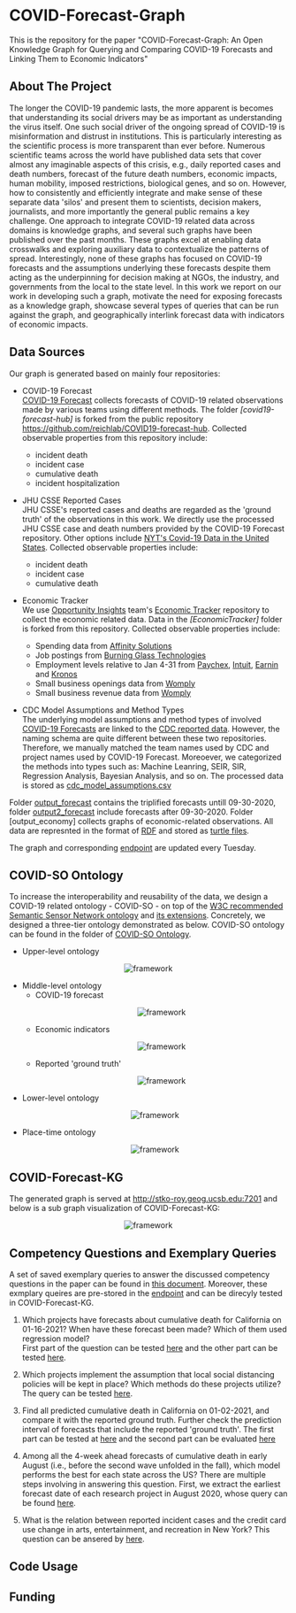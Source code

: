 # COVID-Forecast-Graph
This is the repository for the paper "COVID-Forecast-Graph: An Open Knowledge Graph for Querying and Comparing COVID-19 Forecasts and Linking Them to Economic Indicators"

## About The Project
The longer the COVID-19 pandemic lasts, the more apparent is becomes that understanding its social drivers may be as important as understanding the virus itself. One such social driver of the ongoing spread of COVID-19 is misinformation and distrust in institutions. This is particularly interesting as the scientific process is more transparent than ever before. Numerous scientific teams across the world have published data sets that cover almost any imaginable aspects of this crisis, e.g., daily reported cases and death numbers, forecast of the future death numbers, economic impacts, human mobility, imposed restrictions, biological genes, and so on. However, how to consistently and efficiently integrate and make sense of these separate data 'silos' and present them to scientists, decision makers, journalists, and more importantly the general public remains a key challenge. One approach to integrate COVID-19 related data across domains is knowledge graphs, and several such graphs have been published over the past months. These graphs excel at enabling data crosswalks and exploring auxiliary data to contextualize the patterns of spread. Interestingly, none of these graphs has focused on COVID-19 forecasts and the assumptions underlying these forecasts despite them acting as the underpinning for decision making at NGOs, the industry, and governments from the local to the state level. In this work we report on our work in developing such a graph, motivate the need for exposing forecasts as a knowledge graph, showcase several types of queries that can be run against the graph, and geographically interlink forecast data with indicators of economic impacts.

## Data Sources 
Our graph is generated based on mainly four repositories: 

* COVID-19 Forecast\
  [COVID-19 Forecast](https://covid19forecasthub.org/) collects forecasts of COVID-19 related observations made by various teams using different methods. The folder <em>[covid19-forecast-hub]</em> is forked from the public repository https://github.com/reichlab/COVID19-forecast-hub. Collected observable properties from this repository include: 
  * incident death 
  * incident case
  * cumulative death
  * incident hospitalization
  
* JHU CSSE Reported Cases \
 JHU CSSE's reported cases and deaths are regarded as the 'ground truth' of the observations in this work. We directly use the processed JHU CSSE case and death numbers provided by the COVID-19 Forecast repository. Other options include [NYT's Covid-19 Data in the United States](https://github.com/nytimes/covid-19-data). Collected observable properties include: 
  * incident death
  * incident case 
  * cumulative death 
 
* Economic Tracker \
We use [Opportunity Insights](https://tracktherecovery.org/) team's [Economic Tracker](https://github.com/OpportunityInsights/EconomicTracker) repository to collect the economic related data. Data in the <em>[EconomicTracker]</em> folder is forked from this repository. Collected observable properties include:
  * Spending data from [Affinity Solutions](https://www.affinity.solutions/)
  * Job postings from [Burning Glass Technologies](https://www.burning-glass.com/)
  * Employment levels relative to Jan 4-31 from [Paychex](https://www.paychex.com/), [Intuit](https://www.intuit.com/), [Earnin](https://www.earnin.com/) and [Kronos](https://www.kronos.com/)
  * Small business openings data from [Womply](https://www.womply.com/)
  * Small business revenue data from [Womply](https://www.womply.com/)

* CDC Model Assumptions and Method Types \
The underlying model assumptions and method types of involved [COVID-19 Forecasts](https://github.com/reichlab/COVID19-forecast-hub) are linked to the [CDC reported data](https://github.com/cdcepi/COVID-19-Forecasts). However, the naming schema are quite different between these two repositories. Therefore, we manually matched the team names used by CDC and project names used by COVID-19 Forecast. Moreoever, we categorized the methods into types such as: Machine Leanring, SEIR, SIR, Regression Analysis, Bayesian Analysis, and so on. The processed data is stored as [cdc_model_assumptions.csv](https://github.com/zhurui0509/COVID-Forecast-Graph/blob/main/cdc_model_assumptions.csv) 

Folder [output_forecast](https://github.com/zhurui0509/COVID-Forecast-Graph/tree/main/output_forecast) contains the triplified forecasts untill 09-30-2020, folder [output2_forecast](https://github.com/zhurui0509/COVID-Forecast-Graph/tree/main/output2_forecast) include forecasts after 09-30-2020. Folder [output_economy] collects graphs of economic-related observations. All data are represnted in the format of [RDF](https://www.w3.org/RDF/) and stored as [turtle files](https://www.w3.org/TR/turtle/). 

The graph and corresponding [endpoint](http://stko-roy.geog.ucsb.edu:7201 ) are updated every Tuesday. 

## COVID-SO Ontology
To increase the interoperability and reusability of the data, we design a COVID-19 related ontology - COVID-SO - on top of the [W3C recommended Semantic Sensor Network ontology](https://www.w3.org/TR/vocab-ssn/) and [its extensions](https://www.w3.org/TR/vocab-ssn-ext/). Concretely, we designed a three-tier ontology demonstrated as below. COVID-SO ontology can be found in the folder of [COVID-SO Ontology](https://github.com/zhurui0509/COVID-Forecast-Graph/tree/main/COVID-SO%20Ontology). 

* Upper-level ontology
<p align="center">
    <img src="https://github.com/zhurui0509/COVID-Forecast-Graph/blob/main/COVID-SO%20Ontology/images/covid19.png" alt="framework" >
</p>

* Middle-level ontology 
  * COVID-19 forecast 
    <p align="center">
    <img src="https://github.com/zhurui0509/COVID-Forecast-Graph/blob/main/COVID-SO%20Ontology/images/forecast.png" alt="framework" >
    </p>
  * Economic indicators 
    <p align="center">
    <img src="https://github.com/zhurui0509/COVID-Forecast-Graph/blob/main/COVID-SO%20Ontology/images/economic.png" alt="framework" >
    </p>
  * Reported 'ground truth' 
    <p align="center">
    <img src="https://github.com/zhurui0509/COVID-Forecast-Graph/blob/main/COVID-SO%20Ontology/images/groundtruth.png" alt="framework" >
    </p>
* Lower-level ontology 
    <p align="center">
    <img src="https://github.com/zhurui0509/COVID-Forecast-Graph/blob/main/COVID-SO%20Ontology/images/lowerlevel.png" alt="framework" >
    </p> 
* Place-time ontology 
    <p align="center">
    <img src="https://github.com/zhurui0509/COVID-Forecast-Graph/blob/main/COVID-SO%20Ontology/images/placetime.png" alt="framework" >
    </p>
## COVID-Forecast-KG 
The generated graph is served at http://stko-roy.geog.ucsb.edu:7201 and below is a sub graph visualization of COVID-Forecast-KG:
    <p align="center">
    <img src="https://github.com/zhurui0509/COVID-Forecast-Graph/blob/main/COVID-SO%20Ontology/images/graphdb_screenshot.png" alt="framework" >
    </p>


## Competency Questions and Exemplary Queries
A set of saved exemplary queries to answer the discussed competency questions in the paper can be found in [this document](https://github.com/zhurui0509/COVID-Forecast-Graph/blob/main/example_queries.txt). Moreover, these exmplary queires are pre-stored in the [endpoint](http://stko-roy.geog.ucsb.edu:7201/sparql) and can be direcyly tested in COVID-Forecast-KG. 

1. Which projects have forecasts about cumulative death for California on 01-16-2021? When have these forecast been made? Which of them used regression model? \
First part of the question can be tested [here](http://stko-roy.geog.ucsb.edu:7201/sparql?savedQueryName=Q1_project_forecast_timelist&owner=admin) and the other part can be tested [here](http://stko-roy.geog.ucsb.edu:7201/sparql?savedQueryName=Q1_project_forecast_method&owner=admin). 

2. Which projects implement the assumption that local social distancing policies will be kept in place? Which methods do these projects utilize? \
The query can be tested [here](http://stko-roy.geog.ucsb.edu:7201/sparql?savedQueryName=Q2_project_assumption_method&owner=admin). 

3. Find all predicted cumulative death in California on 01-02-2021, and compare it with the reported ground truth. Further check the prediction interval of forecasts that include the reported 'ground truth'.
The first part can be tested at [here](http://stko-roy.geog.ucsb.edu:7201/sparql?savedQueryName=Q3_prediction_groundtruth&owner=admin) and the second part can be evaluated [here](http://stko-roy.geog.ucsb.edu:7201/sparql?savedQueryName=Q3_groundtruth_forecast_interval&owner=admin)


4. Among all the 4-week ahead forecasts of cumulative death in early August (i.e., before the second wave unfolded in the fall), which model performs the best for each state across the US?
There are multiple steps involving in answering this question. First, we extract the earliest forecast date of each research project in August 2020, whose query can be found [here](http://stko-roy.geog.ucsb.edu:7201/sparql?savedQueryName=Q4_1_first_date_of_August&owner=admin). 

5. What is the relation between reported incident cases and the credit card use change in arts, entertainment, and recreation in New York?
This question can be ansered by [here](http://stko-roy.geog.ucsb.edu:7201/sparql?savedQueryName=Q5_coviddeath_economic&owner=admin). 

## Code Usage 

## Funding 
